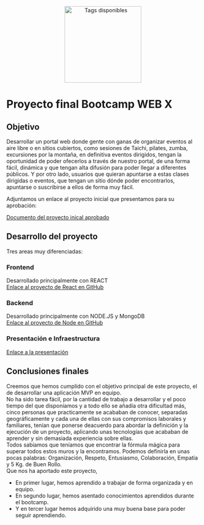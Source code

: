 
<p align="center">
<img src="https://services.4events.net/logo4eventsemail.png?raw=true" alt="Tags disponibles" width="200"/>
</p>

# Proyecto final Bootcamp WEB X

## Objetivo
Desarrollar un portal web donde gente con ganas de organizar eventos al aire libre o en sitios cubiertos, como sesiones de Taichi, pilates, zumba, excursiones por la montaña, en definitiva eventos dirigidos, tengan la oportunidad de poder ofecerlos a través de nuestro portal, de una forma fácil, dinámica y que tengan alta difusión para poder llegar a diferentes públicos. Y por otro lado, usuarios que quieran apuntarse a estas clases dirigidas o eventos, que tengan un sitio dónde poder encontrarlos, apuntarse o suscribirse a ellos de forma muy fácil.

Adjuntamos un enlace al proyecto inicial que presentamos para su aprobación: 

[Documento del proyecto inical aprobado](https://github.com/GuardianesdelaNoche/ProjectDocumentation.git)

## Desarrollo del proyecto
Tres areas muy diferenciadas:

### Frontend
Desarrollado principalmente con REACT  
[Enlace al proyecto de React en GitHub](https://github.com/GuardianesdelaNoche/finalFrontProject.git)

### Backend
Desarrollado principalmente con NODE.JS y MongoDB  
[Enlace al proyecto de Node en GitHub](https://github.com/GuardianesdelaNoche/finalBackProject.git)
 
### Presentación e Infraestructura
[Enlace a la presentación](https://docs.google.com/presentation/d/1wYOXQearmA0MEXDadj_GE00UexcmpCj5/edit?usp=sharing&ouid=112573050449188790176&rtpof=true&sd=true)

## Conclusiones finales
Creemos que hemos cumplido con el objetivo principal de este proyecto, el de desarrollar una aplicación MVP en equipo.  
No ha sido tarea fácil, por la cantidad de trabajo a desarrollar y el poco tiempo del que disponíamos y a todo ello se añadía otra dificultad más, cinco personas que practicamente se acababan de conocer, separadas geográficamente y cada una de ellas con sus compromisos laborales y familiares, tenían que ponerse deacuerdo para abordar la definición y la ejecución de un proyecto, aplicando unas tecnologías que acababan de aprender y sin demasiada experiencia sobre ellas.  
Todos sabíamos que teníamos que encontrar la fórmula mágica para superar todos estos muros y la encontramos. Podemos definirla en unas pocas palabras: Organización, Respeto, Entusiasmo, Colaboración, Empatía y 5 Kg. de Buen Rollo.  
Que nos ha aportado este proyecto, 

* En primer lugar, hemos aprendido a trabajar de forma organizada y en equipo.
* En segundo lugar, hemos asentado conocimientos aprendidos durante el bootcamp. 
* Y en tercer lugar hemos adquirido una muy buena base para poder seguir aprendiendo.
